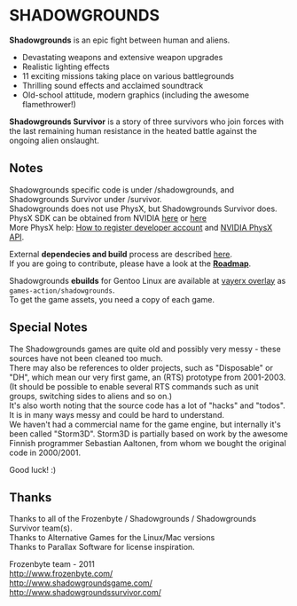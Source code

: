 SHADOWGROUNDS
=============

**Shadowgrounds** is an epic fight between human and aliens.

* Devastating weapons and extensive weapon upgrades
* Realistic lighting effects
* 11 exciting missions taking place on various battlegrounds
* Thrilling sound effects and acclaimed soundtrack
* Old-school attitude, modern graphics (including the awesome flamethrower!)

**Shadowgrounds Survivor** is a story of three survivors who join forces with the last remaining human resistance in the heated battle against the ongoing alien onslaught.


Notes
-----

Shadowgrounds specific code is under /shadowgrounds, and Shadowgrounds Survivor under /survivor.<br/>
Shadowgrounds does not use PhysX, but Shadowgrounds Survivor does.<br/>
PhysX SDK can be obtained from NVIDIA [here](http://developer.nvidia.com/physx/) or
[here](http://supportcenteronline.com/ics/support/default.asp?deptID=1949)<br/>
More PhysX help: [How to register developer account](http://physxinfo.com/news/901/how-to-register-developer-account-to-get-physx-sdk-access/)
and [NVIDIA PhysX API](http://knol.google.com/k/introduction-to-the-nvidia-physx-api).<br/>

External **dependecies and build** process are described [here](http://github.com/vayerx/shadowgrounds/wiki/Build).<br/>
If you are going to contribute, please have a look at the **[Roadmap](http://github.com/vayerx/shadowgrounds/wiki/Roadmap)**.

Shadowgrounds **ebuilds** for Gentoo Linux are available at [vayerx overlay](http://github.com/vayerx/vayerx-gentoo/) as `games-action/shadowgrounds`.<br/>
To get the game assets, you need a copy of each game.


Special Notes
-------------

The Shadowgrounds games are quite old and possibly very messy - these sources have not been cleaned too much.<br/>
There may also be references to older projects, such as "Disposable" or "DH", which mean our very first game,
an (RTS) prototype from 2001-2003. (It should be possible to enable several RTS commands such as unit groups,
switching sides to aliens and so on.)<br/>
It's also worth noting that the source code has a lot of "hacks" and "todos". It is in many ways messy and
could be hard to understand.<br/>
We haven't had a commercial name for the game engine, but internally it's been called "Storm3D". Storm3D is
partially based on work by the awesome Finnish programmer Sebastian Aaltonen, from whom we bought the original
code in 2000/2001.

Good luck! :)


Thanks
------

Thanks to all of the Frozenbyte / Shadowgrounds / Shadowgrounds Survivor team(s).<br/>
Thanks to Alternative Games for the Linux/Mac versions<br/>
Thanks to Parallax Software for license inspiration.<br/>

Frozenbyte team - 2011<br/>
http://www.frozenbyte.com/<br/>
http://www.shadowgroundsgame.com/<br/>
http://www.shadowgroundssurvivor.com/
